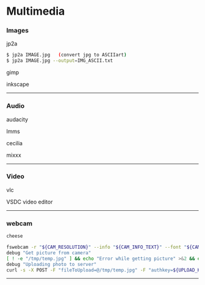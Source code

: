 # Multimedia


### Images

jp2a
```bash
$ jp2a IMAGE.jpg   (convert jpg to ASCIIart)
$ jp2a IMAGE.jpg --output=IMG_ASCII.txt
```

gimp

inkscape

---

### Audio

audacity

lmms

cecilia

mixxx



---

### Video

vlc

VSDC video editor



---

### webcam
```bash
cheese

fswebcam -r "${CAM_RESOLUTION}" --info "${CAM_INFO_TEXT}" --font "${CAM_FONT}" --banner-colour "${CAM_BANNER_COLOUR}" --text-colour<br /> ${CAM_TEXT_COLOUR} --line-colour ${CAM_LINE_COLOUR} /tmp/temp.jpg
debug "Get picture from camera"
[ ! -e "/tmp/temp.jpg" ] && echo "Error while getting picture" >&2 && exit 1
debug "Uploading photo to server"
curl -s -X POST -F "fileToUpload=@/tmp/temp.jpg" -F "authkey=${UPLOAD_KEY}" -F "submit=1" ${UPLOAD_CURL_EXTRA_PARAMS} "${UPLOAD_URL}" > /dev/null
```
---
